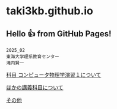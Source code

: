 # taki3kb.github.io
## Hello 👍 from GitHub Pages!
```
2025_02
東海大学理系教育センター
滝内賢一
```

[科目 コンピュータ物理学演習１について](./cpe01/index.md)

[ほかの講義科目について](./lectures/)

[その他](./misc/readme.md)
